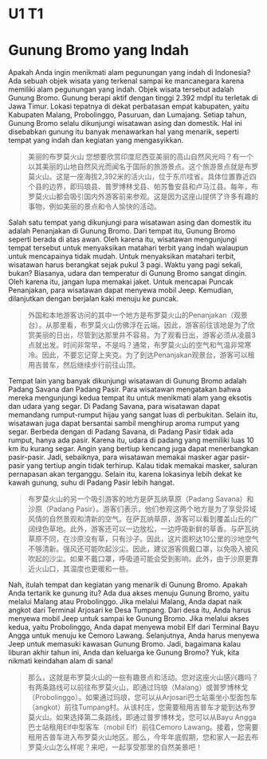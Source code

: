 # U1 T1

# Gunung Bromo yang Indah

Apakah Anda ingin menikmati alam pegunungan yang indah di Indonesia? Ada sebuah objek wisata yang terkenal sampai ke mancanegara karena memiliki alam pegunungan yang indah. Objek wisata tersebut adalah Gunung Bromo. Gunung berapi aktif dengan tinggi 2.392 mdpl itu terletak di Jawa Timur. Lokasi tepatnya di dekat perbatasan empat kabupaten, yaitu Kabupaten Malang, Probolinggo, Pasuruan, dan Lumajang. Setiap tahun, Gunung Bromo selalu dikunjungi wisatawan asing dan domestik. Hal ini disebabkan gunung itu banyak menawarkan hal yang menarik, seperti tempat yang indah dan kegiatan yang mengasyikkan.

> 美丽的布罗莫火山
> 您想要欣赏印度尼西亚美丽的高山自然风光吗？有一个以其美丽的山地自然风光而闻名于国际的旅游景点。这个旅游景点就是布罗莫火山。这是一座海拔2,392米的活火山，位于东爪哇省。具体位置靠近四个县的边界，即玛琅县、普罗博林戈县、帕苏鲁安县和卢马江县。每年，布罗莫火山都会吸引国内外游客前来参观。这是因为这座山提供了许多有趣的事物，例如美丽的景点和令人愉快的活动。

Salah satu tempat yang dikunjungi para wisatawan asing dan domestik itu adalah Penanjakan di Gunung Bromo. Dari tempat itu, Gunung Bromo seperti berada di atas awan. Oleh karena itu, wisatawan mengunjungi tempat tersebut untuk menyaksikan matahari terbit yang indah walaupun untuk mencapainya tidak mudah. Untuk menyaksikan matahari terbit, wisatawan harus berangkat sejak pukul 3 pagi. Waktu yang pagi sekali, bukan? Biasanya, udara dan temperatur di Gunung Bromo sangat dingin. Oleh karena itu, jangan lupa memakai jaket. Untuk mencapai Puncak Penanjakan, para wisatawan dapat menyewa mobil Jeep. Kemudian, dilanjutkan dengan berjalan kaki menuju ke puncak.

> 外国和本地游客访问的其中一个地方是布罗莫火山的Penanjakan（观景台）。从那里看，布罗莫火山仿佛浮在云端。因此，游客前往该地是为了欣赏美丽的日出，尽管到达那里并不容易。为了观看日出，游客必须从凌晨3点就出发。时间非常早，不是吗？通常，布罗莫火山的空气和气温非常寒冷。因此，不要忘记穿上夹克。为了到达Penanjakan观景台，游客可以租用吉普车，然后继续步行前往山顶。

Tempat lain yang banyak dikunjungi wisatawan di Gunung Bromo adalah Padang Savana dan Padang Pasir. Para wisatawan mengatakan bahwa mereka mengunjungi kedua tempat itu untuk menikmati alam yang eksotis dan udara yang segar. Di Padang Savana, para wisatawan dapat memandang rumput-rumput hijau yang sangat luas di perbukitan. Selain itu, wisatawan juga dapat bersantai sambil menghirup aroma rumput yang segar. Berbeda dengan di Padang Savana, di Padang Pasir tidak ada rumput, hanya ada pasir. Karena itu, udara di padang yang memiliki luas 10 km itu kurang segar. Angin yang bertiup kencang juga dapat menerbangkan pasir-pasir. Jadi, sebaiknya, para wisatawan memakai masker agar pasir-pasir yang tertiup angin tidak terhirup. Kalau tidak memakai masker, saluran pernapasan akan terganggu. Selain itu, karena lokasinya lebih dekat ke kawah gunung, suhu di Padang Pasir lebih hangat.

> 布罗莫火山的另一个吸引游客的地方是萨瓦纳草原（Padang Savana）和沙原（Padang Pasir）。游客们表示，他们参观这两个地方是为了享受异域风情的自然景观和清新的空气。在萨瓦纳草原，游客可以看到覆盖山丘的广阔绿色草地。此外，游客还可以一边放松，一边呼吸新鲜的草香。与萨瓦纳草原不同，在沙原没有草，只有沙子。因此，这片面积达10公里的沙地空气不够清新。强风还可能吹起沙尘。因此，建议游客佩戴口罩，以免吸入被风吹起的沙尘。如果不戴口罩，呼吸道可能会受到影响。此外，由于沙原更靠近火山口，其温度也更暖和一些。

Nah, itulah tempat dan kegiatan yang menarik di Gunung Bromo. Apakah Anda tertarik ke gunung itu? Ada dua akses menuju Gunung Bromo, yaitu melalui Malang atau Probolinggo. Jika melalui Malang, Anda dapat naik angkot dari Terminal Arjosari ke Desa Tumpang. Dari desa itu, Anda harus menyewa mobil Jeep untuk sampai ke Gunung Bromo. Jika melalui akses kedua, yaitu Probolinggo, Anda dapat menyewa mobil Elf dari Terminal Bayu Angga untuk menuju ke Cemoro Lawang. Selanjutnya, Anda harus menyewa Jeep untuk memasuki kawasan Gunung Bromo. Jadi, bagaimana kalau liburan akhir tahun ini, Anda dan keluarga ke Gunung Bromo? Yuk, kita nikmati keindahan alam di sana!

> 那么，这就是布罗莫火山的一些有趣景点和活动。您对这座火山感兴趣吗？有两条路线可以前往布罗莫火山，即通过玛琅（Malang）或普罗博林戈（Probolinggo）。如果通过玛琅，您可以从Arjosari巴士站乘坐小型面包车（angkot）前往Tumpang村。从该村庄，您需要租用吉普车才能到达布罗莫火山。如果选择第二条路线，即通过普罗博林戈，您可以从Bayu Angga巴士站租用Elf中型客车（mobil Elf）前往Cemoro Lawang。接着，您需要租用吉普车进入布罗莫火山地区。那么，今年年底假期，您和家人一起去布罗莫火山怎么样呢？来吧，一起享受那里的自然美景吧！
